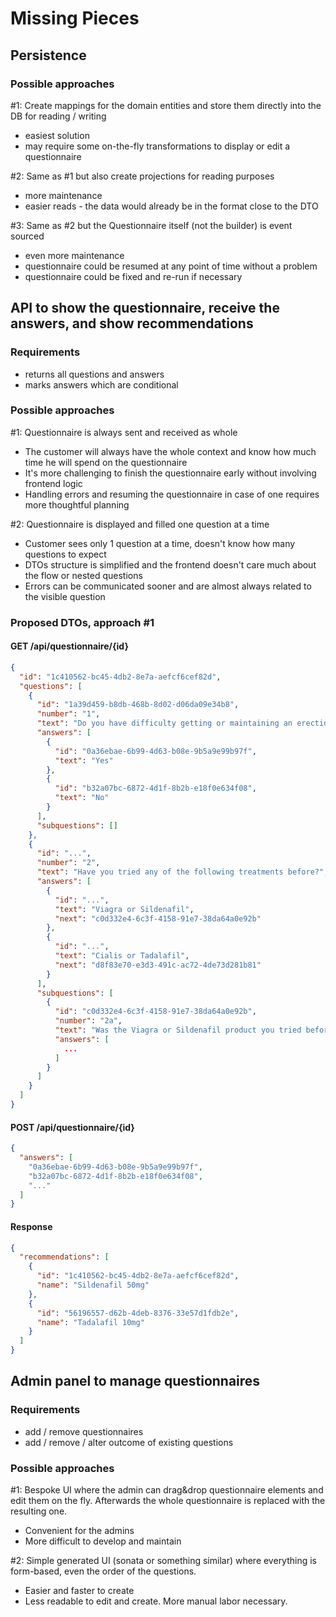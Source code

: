 # Missing Pieces

## Persistence

### Possible approaches
#1: Create mappings for the domain entities and store them directly into the DB for reading / writing
- easiest solution
- may require some on-the-fly transformations to display or edit a questionnaire

#2: Same as #1 but also create projections for reading purposes
- more maintenance
- easier reads - the data would already be in the format close to the DTO

#3: Same as #2 but the Questionnaire itself (not the builder) is event sourced
- even more maintenance
- questionnaire could be resumed at any point of time without a problem
- questionnaire could be fixed and re-run if necessary

## API to show the questionnaire, receive the answers, and show recommendations
### Requirements

- returns all questions and answers
- marks answers which are conditional

### Possible approaches
#1: Questionnaire is always sent and received as whole
- The customer will always have the whole context and know how much time he will spend on the questionnaire
- It's more challenging to finish the questionnaire early without involving frontend logic
- Handling errors and resuming the questionnaire in case of one requires more thoughtful planning

#2: Questionnaire is displayed and filled one question at a time
- Customer sees only 1 question at a time, doesn't know how many questions to expect
- DTOs structure is simplified and the frontend doesn't care much about the flow or nested questions
- Errors can be communicated sooner and are almost always related to the visible question

### Proposed DTOs, approach #1
#### GET /api/questionnaire/{id}
```json
{
  "id": "1c410562-bc45-4db2-8e7a-aefcf6cef82d",
  "questions": [
    {
      "id": "1a39d459-b8db-468b-8d02-d06da09e34b8",
      "number": "1",
      "text": "Do you have difficulty getting or maintaining an erection?",
      "answers": [
        {
          "id": "0a36ebae-6b99-4d63-b08e-9b5a9e99b97f",
          "text": "Yes"
        },
        {
          "id": "b32a07bc-6872-4d1f-8b2b-e18f0e634f08",
          "text": "No"
        }
      ],
      "subquestions": []
    },
    {
      "id": "...",
      "number": "2",
      "text": "Have you tried any of the following treatments before?",
      "answers": [
        {
          "id": "...",
          "text": "Viagra or Sildenafil",
          "next": "c0d332e4-6c3f-4158-91e7-38da64a0e92b"
        },
        {
          "id": "...",
          "text": "Cialis or Tadalafil",
          "next": "d8f83e70-e3d3-491c-ac72-4de73d281b81"
        }
      ],
      "subquestions": [
        {
          "id": "c0d332e4-6c3f-4158-91e7-38da64a0e92b",
          "number": "2a",
          "text": "Was the Viagra or Sildenafil product you tried before effective?",
          "answers": [
            ...
          ]
        }
      ]
    }
  ]
}
```

#### POST /api/questionnaire/{id}
```json
{
  "answers": [
    "0a36ebae-6b99-4d63-b08e-9b5a9e99b97f",
    "b32a07bc-6872-4d1f-8b2b-e18f0e634f08",
    "..."
  ]
}
```
#### Response
```json
{
  "recommendations": [
    {
      "id": "1c410562-bc45-4db2-8e7a-aefcf6cef82d",
      "name": "Sildenafil 50mg"
    },
    {
      "id": "56196557-d62b-4deb-8376-33e57d1fdb2e",
      "name": "Tadalafil 10mg"
    }
  ]
}
```

## Admin panel to manage questionnaires
### Requirements

- add / remove questionnaires
- add / remove / alter outcome of existing questions

### Possible approaches
#1: Bespoke UI where the admin can drag&drop questionnaire elements and edit them on the fly. Afterwards the whole questionnaire is replaced with the resulting one.
- Convenient for the admins
- More difficult to develop and maintain

#2: Simple generated UI (sonata or something similar) where everything is form-based, even the order of the questions.
- Easier and faster to create
- Less readable to edit and create. More manual labor necessary.